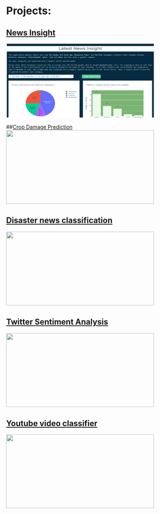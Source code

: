 # Projects:

## [News Insight](https://github.com/mohitnagarkotibca/Projects/tree/master/News_Insight)
<a href='https://github.com/mohitnagarkotibca/Projects/tree/master/News_Insight'>
<img src ='https://github.com/mohitnagarkotibca/Projects/blob/master/images/1.png?raw=true' width=400 height=200 >
</a>

##[Crop Damage Prediction](https://github.com/mohitnagarkotibca/Projects/tree/master/Machine%20Learning%20in%20Agriculture)
<a href='https://github.com/mohitnagarkotibca/Projects/tree/master/Machine%20Learning%20in%20Agriculture'>
<img src ='https://www.safetyandhealthmagazine.com/ext/resources/images/news/agriculture/farm-pesticide.jpg?1554922227' width=400 height=200 >
</a>


## [Disaster news classification](https://github.com/mohitnagarkotibca/Projects/tree/master/Disaster_news_classfier)

<a href='https://github.com/mohitnagarkotibca/Projects/tree/master/Twitter_Sentiment_Analysis'>
<img src ='https://miro.medium.com/max/700/0*z9jqZsQ7JSTZGSZz.jpg?raw=true' width=400 height=200>
</a>

## [Twitter Sentiment Analysis](https://github.com/mohitnagarkotibca/Projects/tree/master/Twitter_Sentiment_Analysis)

<a href= 'https://github.com/mohitnagarkotibca/Projects/tree/master/youtube_video_classifier'>
<img src ='https://miro.medium.com/max/2600/1*AbX-MNv3wuo0gVTGhOVZsA.jpeg' width=400 height=200>
</a>

## [Youtube video classifier](https://github.com/mohitnagarkotibca/Projects/tree/master/youtube_video_classifier)
<a href= 'https://github.com/mohitnagarkotibca/Projects/tree/master/youtube_video_classifier'>
<img src ='https://www.tubefilter.com/wp-content/uploads/2019/02/taxonomy-of-youtube-videos-original-content-that-works-2.jpg' width=400 height=200>
</a>
